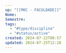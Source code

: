 ```yaml
---
up: "[[MOC - FACULDADE]]"
Nome: 
Semestre: 
tags:
  - "#type/disciplina"
  - "#status/active"
created: 2024-07-22T08:57
updated: 2024-07-25T12:28
---
```

